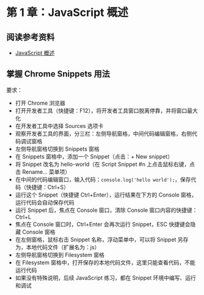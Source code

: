 # 第 1 章：JavaScript 概述

## 阅读参考资料

- [JavaScript 概述](https://developer.mozilla.org/zh-CN/docs/Web/JavaScript/Guide/Introduction)

## 掌握 Chrome Snippets 用法

要求：
- 打开 Chrome 浏览器
- 打开开发者工具（快捷键：F12），将开发者工具窗口脱离停靠，并将窗口最大化
- 在开发者工具中选择 Sources 选项卡
- 观察开发者工具的界面，分三栏：左侧导航窗格，中间代码编辑窗格，右侧代码调试窗格
- 左侧导航窗格切换到 Snippets 窗格
- 在 Snippets 窗格中，添加一个 Snippet（点击：+ New snippet）
- 将 Snippet 改名为 hello-world（在 Script Snippet #n 上点击鼠标右键，点击 Rename... 菜单项）
- 在中间的代码编辑窗口，输入代码：`console.log('hello world');`，保存代码（快捷键：Ctrl+S）
- 运行这个 Snippet（快捷键 Ctrl+Enter），运行结果在下方的 Console 窗格，运行代码会自动保存代码
- 运行 Snippet 后，焦点在 Console 窗口，清除 Console 窗口内容的快捷键：Ctrl+L
- 焦点在 Console 窗口时，Ctrl+Enter 会再次运行 Snippet，ESC 快捷键会隐藏 Console 窗格
- 在左侧窗格，鼠标右击 Snippet 名称，浮动菜单中，可以将 Snippet 另存为，本地代码文件（扩展名为：js）
- 左侧导航窗格切换到 Filesystem 窗格
- 在 Filesystem 窗格中，打开保存的本地代码文件，这里只能查看代码，不能运行代码
- 如果没有特殊说明，后续 JavaScript 练习，都在 Snippet 环境中编写、运行和调试
